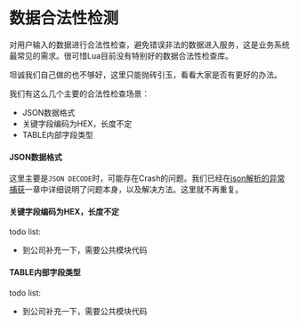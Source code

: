 # 数据合法性检测

对用户输入的数据进行合法性检查，避免错误非法的数据进入服务，这是业务系统最常见的需求。很可惜Lua目前没有特别好的数据合法性检查库。

坦诚我们自己做的也不够好，这里只能抛砖引玉，看看大家是否有更好的办法。

我们有这么几个主要的合法性检查场景：

- JSON数据格式
- 关键字段编码为HEX，长度不定
- TABLE内部字段类型

#### JSON数据格式

这里主要是`JSON DECODE`时，可能存在Crash的问题。我们已经在[json解析的异常捕获](../json/parse_exception.md)一章中详细说明了问题本身，以及解决方法。这里就不再重复。

#### 关键字段编码为HEX，长度不定

todo list: 

- 到公司补充一下，需要公共模块代码

#### TABLE内部字段类型

todo list: 

- 到公司补充一下，需要公共模块代码

